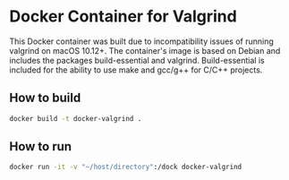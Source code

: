 # Docker Container for Valgrind

This Docker container was built due to incompatibility issues of running valgrind on macOS 10.12+.
The container's image is based on Debian and includes the packages build-essential and valgrind. Build-essential is included for the ability to use make and gcc/g++ for C/C++ projects.

How to build
------------
```bash
docker build -t docker-valgrind .
```

How to run
----------
```bash
docker run -it -v "~/host/directory":/dock docker-valgrind
```
